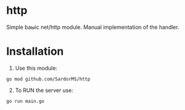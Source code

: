 # http
Simple baыic net/http module.
Мanual implementation of the handler.
# Installation

1. Use this module:
 ```
 go mod github.com/SardorMS/http
 ```
 
2. To RUN the server use:
```sh
go run main.go
```
